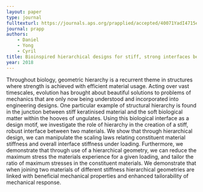 ```yaml
---
layout: paper
type: journal
fulltexturl: https://journals.aps.org/prapplied/accepted/40071YadI4715e4f56315246845ffa164e6dc6bbb
journal: prapp
authors:
    - Daniel
    - Yong
    - Cyril
title: Bioinspired hierarchical designs for stiff, strong interfaces between materials of differing stiffness
year: 2018
---
```


Throughout biology, geometric hierarchy is a recurrent theme in structures where strength is achieved with efficient material usage. Acting over vast timescales, evolution has brought about beautiful solutions to problems of mechanics that are only now being understood and incorporated into engineering designs. One particular example of structural hierarchy is found in the junction between stiff keratinised material and the soft biological matter within the hooves of ungulates. Using this biological interface as a design motif, we investigate the role of hierarchy in the creation of a stiff, robust interface between two materials. We show that through hierarchical design, we can manipulate the scaling laws relating constituent material stiffness and overall interface stiffness under loading. Furthermore, we demonstrate that through use of a hierarchical geometry, we can reduce the maximum stress the materials experience for a given loading, and tailor the ratio of maximum stresses in the constituent materials. We demonstrate that when joining two materials of different stiffness hierarchical geometries are linked with beneficial mechanical properties and enhanced tailorability of mechanical response.